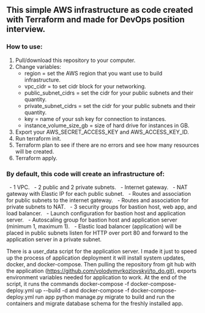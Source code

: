 ## This simple AWS infrastructure as code created with Terraform and made for DevOps position interview.

### How to use:
1. Pull/download this repository to your computer.
2. Change variables:
    - region                  = set the AWS region that you want use to build infrastructure.
    - vpc_cidr                = to set cidr block for your networking.
    - public_subnet_cidrs     = set the cidr for your public subnets and their quantity.
    - private_subnet_cidrs    = set the cidr for your public subnets and their quantity.
    - key                     = name of your ssh key for connection to instances.
    - instance_volume_size_gb = size of hard drive for instances in GB.
3. Export your AWS_SECRET_ACCESS_KEY and AWS_ACCESS_KEY_ID.
4. Run terraform init.
5. Terraform plan to see if there are no errors and see how many resources will be created.
6. Terraform apply.

### By default, this code will create an infrastructure of:
    - 1 VPC.
    - 2 public and 2 private subnets.
    - Internet gateway.
    - NAT gateway with Elastic IP for each public subnet.
    - Routes and association for public subnets to the internet gateway.
    - Routes and association for private subnets to NAT.
    - 3 security groups for bastion host, web app, and load balancer.
    - Launch configuration for bastion host and application server.
    - Autoscaling group for bastion host and application server (minimum 1, maximum 1).
    - Elastic load balancer (application) will be placed in public subnets listen for HTTP over port 80 and forward to the application server in a private subnet.

There is a user_data script for the application server. I made it just to speed up the process of application deployment
it will install system updates, docker, and docker-compose.
Then pulling the repository from git hub with the application (https://github.com/volodymyrkozlovskyi/to_do.git),
exports environment variables needed for application to work.
At the end of the script, it runs the commands docker-compose -f docker-compose-deploy.yml up --build -d and docker-compose -f docker-compose-deploy.yml run app python manage.py migrate
to build and run the containers and migrate database schema for the freshly installed app.

